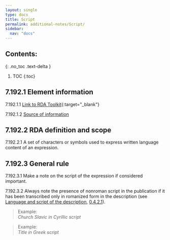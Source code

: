 ```yaml
---
layout: single
type: docs
title: Script
permalink: additional-notes/Script/
sidebar:
  nav: "docs"
---
```


## Contents:
{: .no_toc .text-delta }

1. TOC
{:toc}

## 7.192.1 Element information

<a name="7.192.1.1">7.192.1.1</a> [Link to RDA Toolkit](https://beta.rdatoolkit.org/Content/Index?externalId=en-US_ala-a89bae56-7f62-3c32-bd61-51fc145b0385){:target="_blank"}

<a name="7.192.1.2">7.192.1.2</a> [Source of information](/DCRMR/additional-notes/)

## 7.192.2 RDA definition and scope

<a name="7.192.2.1">7.192.2.1</a> A set of characters or symbols used to express written language content of an expression.

## 7.192.3 General rule

<a name="7.192.3.1">7.192.3.1</a> Make a note on the script of the expression if considered important.

<a name="7.192.3.2">7.192.3.2</a> Always note the presence of nonroman script in the publication if it has been transcribed only in romanized form in the description (see [Language and script of the description](/DCRMR/general-rules/Language-and-script-of-the-description), [0.4.2.1](/DCRMR/general-rules/Language-and-script-of-the-description/#0.4.2.1)).

>Example:  
><CITE>Church Slavic in Cyrillic script</CITE>

>Example:  
><CITE>Title in Greek script</CITE>
